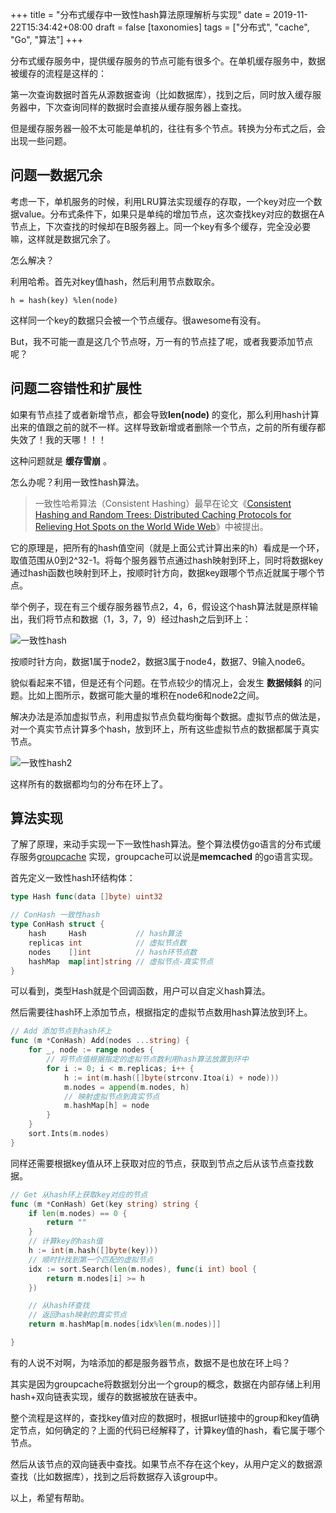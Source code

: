 +++
title = "分布式缓存中一致性hash算法原理解析与实现"
date = 2019-11-22T15:34:42+08:00
draft = false
[taxonomies]
tags = ["分布式", "cache", "Go", "算法"]
+++

分布式缓存服务中，提供缓存服务的节点可能有很多个。在单机缓存服务中，数据被缓存的流程是这样的：

第一次查询数据时首先从源数据查询（比如数据库），找到之后，同时放入缓存服务器中，下次查询同样的数据时会直接从缓存服务器上查找。

但是缓存服务器一般不太可能是单机的，往往有多个节点。转换为分布式之后，会出现一些问题。

## 问题一数据冗余

考虑一下，单机服务的时候，利用LRU算法实现缓存的存取，一个key对应一个数据value。分布式条件下，如果只是单纯的增加节点，这次查找key对应的数据在A节点上，下次查找的时候却在B服务器上。同一个key有多个缓存，完全没必要嘛，这样就是数据冗余了。

怎么解决？

利用哈希。首先对key值hash，然后利用节点数取余。

```
h = hash(key) %len(node)
```

这样同一个key的数据只会被一个节点缓存。很awesome有没有。

But，我不可能一直是这几个节点呀，万一有的节点挂了呢，或者我要添加节点呢？

## 问题二容错性和扩展性

如果有节点挂了或者新增节点，都会导致**len(node)** 的变化，那么利用hash计算出来的值跟之前的就不一样。这样导致新增或者删除一个节点，之前的所有缓存都失效了！我的天哪！！！

这种问题就是 **缓存雪崩** 。

怎么办呢？利用一致性hash算法。

> 一致性哈希算法（Consistent Hashing）最早在论文《[Consistent Hashing and Random Trees: Distributed Caching Protocols for Relieving Hot Spots on the World Wide Web](http://www.akamai.com/dl/technical_publications/ConsistenHashingandRandomTreesDistributedCachingprotocolsforrelievingHotSpotsontheworldwideweb.pdf)》中被提出。

它的原理是，把所有的hash值空间（就是上面公式计算出来的h）看成是一个环，取值范围从0到2^32-1。将每个服务器节点通过hash映射到环上，同时将数据key通过hash函数也映射到环上，按顺时针方向，数据key跟哪个节点近就属于哪个节点。

举个例子，现在有三个缓存服务器节点2，4，6，假设这个hash算法就是原样输出，我们将节点和数据（1，3，7，9）经过hash之后到环上：

![一致性hash](https://tva1.sinaimg.cn/large/0082zybply1gc53lsij1jj30b3079glv.jpg)

按顺时针方向，数据1属于node2，数据3属于node4，数据7、9输入node6。

貌似看起来不错，但是还有个问题。在节点较少的情况上，会发生 **数据倾斜** 的问题。比如上图所示，数据可能大量的堆积在node6和node2之间。

解决办法是添加虚拟节点，利用虚拟节点负载均衡每个数据。虚拟节点的做法是，对一个真实节点计算多个hash，放到环上，所有这些虚拟节点的数据都属于真实节点。

![一致性hash2](https://tva1.sinaimg.cn/large/0082zybply1gc54o5rm70j30ax06xwf4.jpg)

这样所有的数据都均匀的分布在环上了。

## 算法实现

了解了原理，来动手实现一下一致性hash算法。整个算法模仿go语言的分布式缓存服务[groupcache](https://github.com/golang/groupcache) 实现，groupcache可以说是**memcached** 的go语言实现。

首先定义一致性hash环结构体：

```go
type Hash func(data []byte) uint32

// ConHash 一致性hash
type ConHash struct {
	hash     Hash           // hash算法
	replicas int            // 虚拟节点数
	nodes    []int          // hash环节点数
	hashMap  map[int]string // 虚拟节点-真实节点
}
```

可以看到，类型Hash就是个回调函数，用户可以自定义hash算法。

然后需要往hash环上添加节点，根据指定的虚拟节点数用hash算法放到环上。

```go
// Add 添加节点到hash环上
func (m *ConHash) Add(nodes ...string) {
	for _, node := range nodes {
		// 将节点值根据指定的虚拟节点数利用hash算法放置到环中
		for i := 0; i < m.replicas; i++ {
			h := int(m.hash([]byte(strconv.Itoa(i) + node)))
			m.nodes = append(m.nodes, h)
			// 映射虚拟节点到真实节点
			m.hashMap[h] = node
		}
	}
	sort.Ints(m.nodes)
}
```

同样还需要根据key值从环上获取对应的节点，获取到节点之后从该节点查找数据。

```go
// Get 从hash环上获取key对应的节点
func (m *ConHash) Get(key string) string {
	if len(m.nodes) == 0 {
		return ""
	}
	// 计算key的hash值
	h := int(m.hash([]byte(key)))
	// 顺时针找到第一个匹配的虚拟节点
	idx := sort.Search(len(m.nodes), func(i int) bool {
		return m.nodes[i] >= h
	})

	// 从hash环查找
	// 返回hash映射的真实节点
	return m.hashMap[m.nodes[idx%len(m.nodes)]]

}
```

有的人说不对啊，为啥添加的都是服务器节点，数据不是也放在环上吗？

其实是因为groupcache将数据划分出一个group的概念，数据在内部存储上利用hash+双向链表实现，缓存的数据被放在链表中。

整个流程是这样的，查找key值对应的数据时，根据url链接中的group和key值确定节点，如何确定的？上面的代码已经解释了，计算key值的hash，看它属于哪个节点。

然后从该节点的双向链表中查找。如果节点不存在这个key，从用户定义的数据源查找（比如数据库），找到之后将数据存入该group中。

以上，希望有帮助。